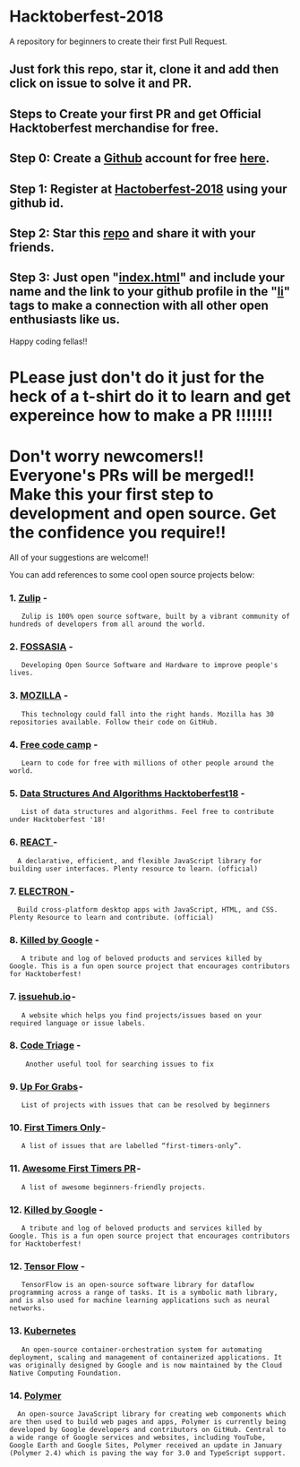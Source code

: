 # Hacktoberfest-2018 
A repository for beginners to create their first Pull Request. 
## Just fork this repo, star it, clone it and add then click on issue to solve it and PR.
## Steps to Create your first PR and get Official Hacktoberfest merchandise for free.
## Step 0: Create a [Github](https://github.com/) account for free [here](https://github.com/).
## Step 1: Register at [Hactoberfest-2018](https://hacktoberfest.digitalocean.com/) using your github id.
## Step 2: Star this [repo](https://github.com/Ishaan28malik/HACKTOBERFEST_2018-Beginners-) and share it with your friends.
## Step 3: Just open "[index.html](https://github.com/Ishaan28malik/HACKTOBERFEST_2018-Beginners-/blob/master/index.html)" and include your name and the link to your github profile in the "[li](https://github.com/Ishaan28malik/HACKTOBERFEST_2018-Beginners-/blob/master/index.html)" tags to make a connection with all other open enthusiasts like us.

Happy coding fellas!!
# PLease just don't do it just for the heck of a t-shirt do it to learn and get expereince how to make a PR !!!!!!!
# Don't worry newcomers!! Everyone's PRs will be merged!! Make this your first step to development and open source. Get the          confidence you require!!

All of your suggestions are welcome!!

You can add references to some cool open source projects below:

### 1. [Zulip](https://github.com/zulip) -
       Zulip is 100% open source software, built by a vibrant community of hundreds of developers from all around the world.
       
### 2. [FOSSASIA](https://github.com/fossasia) -
       Developing Open Source Software and Hardware to improve people's lives.
       
### 3. [MOZILLA](https://github.com/mozilla) -
       This technology could fall into the right hands. Mozilla has 30 repositories available. Follow their code on GitHub.
       
### 4. [Free code camp](https://github.com/freeCodeCamp/freeCodeCamp) -
       Learn to code for free with millions of other people around the world.
       
### 5. [Data Structures And Algorithms Hacktoberfest18](https://github.com/kvaluruk/Data-Structures-And-Algorithms-Hacktoberfest18) -
       List of data structures and algorithms. Feel free to contribute under Hacktoberfest '18!
       
### 6. [REACT ](https://github.com/facebook/react) -
      A declarative, efficient, and flexible JavaScript library for building user interfaces. Plenty resource to learn. (official)
      
### 7. [ELECTRON ](https://github.com/electron/electron) -
      Build cross-platform desktop apps with JavaScript, HTML, and CSS. Plenty Resource to learn and contribute. (official)
      
### 8. [Killed by Google](https://github.com/codyogden/killedbygoogle) -       
       A tribute and log of beloved products and services killed by Google. This is a fun open source project that encourages contributors for Hacktoberfest!
       
### 7. [issuehub.io](https://issuehub.io) -
       A website which helps you find projects/issues based on your required language or issue labels.
       
### 8. [Code Triage](https://www.codetriage.com/) -
        Another useful tool for searching issues to fix

### 9. [Up For Grabs](https://up-for-grabs.net/) - 
       List of projects with issues that can be resolved by beginners

### 10. [First Timers Only](https://www.firsttimersonly.com/) - 
       A list of issues that are labelled “first-timers-only”.

### 11. [Awesome First Timers PR](https://github.com/MunGell/awesome-for-beginners) -
       A list of awesome beginners-friendly projects.

### 12. [Killed by Google](https://github.com/codyogden/killedbygoogle) -       
       A tribute and log of beloved products and services killed by Google. This is a fun open source project that encourages contributors for Hacktoberfest!

### 12. [Tensor Flow](https://github.com/tensorflow/tensorflow) -       
       TensorFlow is an open-source software library for dataflow programming across a range of tasks. It is a symbolic math library, and is also used for machine learning applications such as neural networks.
       
### 13. [Kubernetes](https://kubernetes.io/)
       An open-source container-orchestration system for automating deployment, scaling and management of containerized applications. It was originally designed by Google and is now maintained by the Cloud Native Computing Foundation.  

### 14. [Polymer](https://www.polymer-project.org/)
      An open-source JavaScript library for creating web components which are then used to build web pages and apps, Polymer is currently being developed by Google developers and contributors on GitHub. Central to a wide range of Google services and websites, including YouTube, Google Earth and Google Sites, Polymer received an update in January (Polymer 2.4) which is paving the way for 3.0 and TypeScript support.